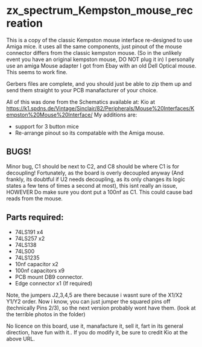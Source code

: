 # zx_spectrum_Kempston_mouse_recreation
This is a copy of the classic Kempston mouse interface re-designed to use Amiga mice.
it uses all the same components, just pinout of the mouse connector differs from the classic kempston mouse.
(So in the unlikely event you have an original kempston mouse, DO NOT plug it in)
I personally use an amiga Mouse adapter I got from Ebay with an old Dell Optical mouse. This seems to work fine. 

Gerbers files are complete, and you should just be able to zip them up and send them straight to your PCB manafacturer of your choice. 

All of this was done from the Schematics available at: 
Kio at https://k1.spdns.de/Vintage/Sinclair/82/Peripherals/Mouse%20Interfaces/Kempston%20Mouse%20Interface/
My additions are:
* support for 3 button mice
* Re-arrange pinout so its compatable with the Amiga mouse. 

BUGS!
-----
Minor bug, C1 should be next to C2, and C8 should be where C1 is for decoupling!
Fortunately, as the board is overly decoupled anyway (And frankly, its doubtful if U2 needs decoupling, as its only changes its logic states a few tens of times a second at most), this isnt really an issue, HOWEVER Do make sure you dont put a 100nf as C1. This could cause bad reads from the mouse. 

Parts required: 
---------------
* 74LS191 x4
* 74LS257 x2
* 74LS138
* 74LS00
* 74LS1235
* 10nf capacitor x2
* 100nf capacitors x9
* PCB mount DB9 connector.
* Edge connector x1 (If required)

Note, the jumpers J2,3,4,5 are there because i wasnt sure of the X1/X2 Y1/Y2 order. 
Now i know, you can just jumper the squared pins off (technically Pins 2/3), so the next version probably wont have them. 
(look at the terrible photos in the folder)

No licence on this board, use it, manafacture it, sell it, fart in its general direction, have fun with it..
If you do modify it, be sure to credit Kio at the above URL. 
